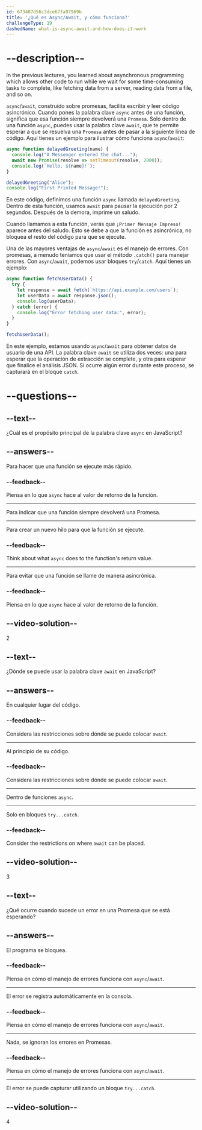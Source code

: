 ```yaml
---
id: 673407d56c3dce67fa97969b
title: '¿Qué es Async/Await, y cómo funciona?'
challengeType: 19
dashedName: what-is-async-await-and-how-does-it-work
---
```


# --description--

In the previous lectures, you learned about asynchronous programming which allows other code to run while we wait for some time-consuming tasks to complete, like fetching data from a server, reading data from a file, and so on.

`async`/`await`, construido sobre promesas, facilita escribir y leer código asincrónico. Cuando pones la palabra clave `async` antes de una función, significa que esa función siempre devolverá una `Promesa`. Solo dentro de una función `async`, puedes usar la palabra clave `await`, que te permite esperar a que se resuelva una `Promesa` antes de pasar a la siguiente línea de código. Aquí tienes un ejemplo para ilustrar cómo funciona `async`/`await`:

```js
async function delayedGreeting(name) {
  console.log("A Messenger entered the chat...");
  await new Promise(resolve => setTimeout(resolve, 2000));
  console.log(`Hello, ${name}!`);
}

delayedGreeting("Alice");
console.log("First Printed Message!");
```

En este código, definimos una función `async` llamada `delayedGreeting`. Dentro de esta función, usamos `await` para pausar la ejecución por 2 segundos. Después de la demora, imprime un saludo.

Cuando llamamos a esta función, verás que `¡Primer Mensaje Impreso!` aparece antes del saludo. Esto se debe a que la función es asincrónica, no bloquea el resto del código para que se ejecute.

Una de las mayores ventajas de `async`/`await` es el manejo de errores. Con promesas, a menudo teníamos que usar el método `.catch()` para manejar errores. Con `async`/`await`, podemos usar bloques `try`/`catch`. Aquí tienes un ejemplo:

```js
async function fetchUserData() {
  try {
    let response = await fetch(`https://api.example.com/users`);
    let userData = await response.json();
    console.log(userData);
  } catch (error) {
    console.log("Error fetching user data:", error);
  }
}

fetchUserData();
```

En este ejemplo, estamos usando `async`/`await` para obtener datos de usuario de una API. La palabra clave `await` se utiliza dos veces: una para esperar que la operación de extracción se complete, y otra para esperar que finalice el análisis JSON. Si ocurre algún error durante este proceso, se capturará en el bloque `catch`.

# --questions--

## --text--

¿Cuál es el propósito principal de la palabra clave `async` en JavaScript?

## --answers--

Para hacer que una función se ejecute más rápido.

### --feedback--

Piensa en lo que `async` hace al valor de retorno de la función.

---

Para indicar que una función siempre devolverá una Promesa.

---

Para crear un nuevo hilo para que la función se ejecute.

### --feedback--

Think about what `async` does to the function's return value.

---

Para evitar que una función se llame de manera asincrónica.

### --feedback--

Piensa en lo que `async` hace al valor de retorno de la función.

## --video-solution--

2

## --text--

¿Dónde se puede usar la palabra clave `await` en JavaScript?

## --answers--

En cualquier lugar del código.

### --feedback--

Considera las restricciones sobre dónde se puede colocar `await`.

---

Al principio de su código.

### --feedback--

Considera las restricciones sobre dónde se puede colocar `await`.

---

Dentro de funciones `async`.

---

Solo en bloques `try...catch`.

### --feedback--

Consider the restrictions on where `await` can be placed.

## --video-solution--

3

## --text--

¿Qué ocurre cuando sucede un error en una Promesa que se está esperando?

## --answers--

El programa se bloquea.

### --feedback--

Piensa en cómo el manejo de errores funciona con `async`/`await`.

---

El error se registra automáticamente en la consola.

### --feedback--

Piensa en cómo el manejo de errores funciona con `async`/`await`.

---

Nada, se ignoran los errores en Promesas.

### --feedback--

Piensa en cómo el manejo de errores funciona con `async`/`await`.

---

El error se puede capturar utilizando un bloque `try...catch`.

## --video-solution--

4
